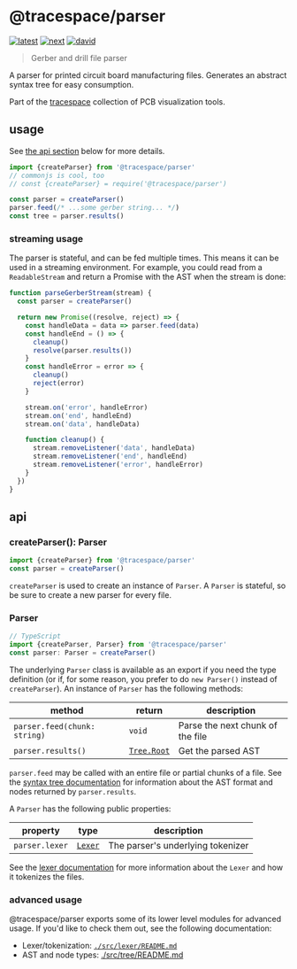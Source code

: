 # @tracespace/parser

[![latest][@tracespace/parser-latest-badge]][npm]
[![next][@tracespace/parser-next-badge]][npm-next]
[![david][@tracespace/parser-david-badge]][david]

> Gerber and drill file parser

A parser for printed circuit board manufacturing files. Generates an abstract syntax tree for easy consumption.

Part of the [tracespace][] collection of PCB visualization tools.

[tracespace]: https://github.com/tracespace/tracespace
[npm]: https://www.npmjs.com/package/@tracespace/parser
[npm-next]: https://www.npmjs.com/package/@tracespace/parser/v/next
[david]: https://david-dm.org/tracespace/tracespace?path=packages/parser
[@tracespace/parser-latest-badge]: https://flat.badgen.net/npm/v/@tracespace/parser
[@tracespace/parser-next-badge]: https://flat.badgen.net/npm/v/@tracespace/parser/next
[@tracespace/parser-david-badge]: https://flat.badgen.net/david/dep/tracespace/tracespace/packages/parser

## usage

See [the api section](#api) below for more details.

```js
import {createParser} from '@tracespace/parser'
// commonjs is cool, too
// const {createParser} = require('@tracespace/parser')

const parser = createParser()
parser.feed(/* ...some gerber string... */)
const tree = parser.results()
```

### streaming usage

The parser is stateful, and can be fed multiple times. This means it can be used in a streaming environment. For example, you could read from a `ReadableStream` and return a Promise with the AST when the stream is done:

```js
function parseGerberStream(stream) {
  const parser = createParser()

  return new Promise((resolve, reject) => {
    const handleData = data => parser.feed(data)
    const handleEnd = () => {
      cleanup()
      resolve(parser.results())
    }
    const handleError = error => {
      cleanup()
      reject(error)
    }

    stream.on('error', handleError)
    stream.on('end', handleEnd)
    stream.on('data', handleData)

    function cleanup() {
      stream.removeListener('data', handleData)
      stream.removeListener('end', handleEnd)
      stream.removeListener('error', handleError)
    }
  })
}
```

## api

### createParser(): Parser

```js
import {createParser} from '@tracespace/parser'
const parser = createParser()
```

`createParser` is used to create an instance of `Parser`. A `Parser` is stateful, so be sure to create a new parser for every file.

### Parser

```ts
// TypeScript
import {createParser, Parser} from '@tracespace/parser'
const parser: Parser = createParser()
```

The underlying `Parser` class is available as an export if you need the type definition (or if, for some reason, you prefer to do `new Parser()` instead of `createParser`). An instance of `Parser` has the following methods:

| method                       | return              | description                      |
| ---------------------------- | ------------------- | -------------------------------- |
| `parser.feed(chunk: string)` | `void`              | Parse the next chunk of the file |
| `parser.results()`           | [`Tree.Root`][root] | Get the parsed AST               |

`parser.feed` may be called with an entire file or partial chunks of a file. See the [syntax tree documentation][tree-docs] for information about the AST format and nodes returned by `parser.results`.

A `Parser` has the following public properties:

| property       | type             | description                       |
| -------------- | ---------------- | --------------------------------- |
| `parser.lexer` | [`Lexer`][lexer] | The parser's underlying tokenizer |

See the [lexer documentation][lexer-docs] for more information about the `Lexer` and how it tokenizes the files.

[tree-docs]: ./src/tree/README.md
[root]: ./src/tree/README.md#Root
[lexer-docs]: ./src/lexer/README.md
[lexer]: ./src/lexer/README.md#Lexer

### advanced usage

@tracespace/parser exports some of its lower level modules for advanced usage. If you'd like to check them out, see the following documentation:

- Lexer/tokenization: [`./src/lexer/README.md`][lexer-docs]
- AST and node types: [./src/tree/README.md][tree-docs]
